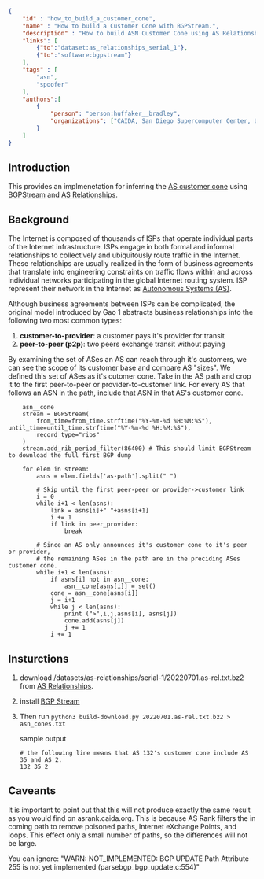 ~~~json
{
    "id" : "how_to_build_a_customer_cone",
    "name" : "How to build a Customer Cone with BGPStream.",
    "description" : "How to build ASN Customer Cone using AS Relationship data and BGPStream.",
    "links": [
        {"to":"dataset:as_relationships_serial_1"},
        {"to":"software:bgpstream"}
    ],
    "tags" : [
        "asn",
        "spoofer"
    ],
    "authors":[
        {
            "person": "person:huffaker__bradley",
            "organizations": ["CAIDA, San Diego Supercomputer Center, University of California San Diego"]
        }
    ]
}
~~~

## Introduction

This provides an implmenetation for inferring the <a href="https://asrank.caida.org/about#cone">AS customer cone</a>
using <a href="https://bgpstream.caida.org/">BGPStream</a> and <a href="https://www.caida.org/catalog/datasets/as-relationships/">AS
Relationships</a>.

## Background

The Internet is composed of thousands of ISPs that operate individual parts of the Internet infrastructure. 
ISPs engage in both formal and informal relationships to collectively and ubiquitously route traffic in the Internet. 
These relationships are usually realized in the form of business agreements that translate into engineering constraints 
on traffic flows within and across individual networks participating in the global Internet routing system.
ISP represent their network in the Internet as 
<a href="https://en.wikipedia.org/wiki/Autonomous_system_%28Internet%29">Autonomous Systems (AS)</a>.

Although business agreements between ISPs can be complicated, the original model introduced by Gao 1 abstracts business relationships 
into the following two most common types:

 1. **customer-to-provider**: a customer pays it's provider for transit
 1. **peer-to-peer (p2p)**: two peers exchange transit without paying

By examining the set of ASes an AS can reach through it's customers, we can see the scope of 
its customer base and compare AS "sizes". We defined this set of ASes as it's cutomer cone. 
Take in the AS path and crop it to the first peer-to-peer or provider-to-customer link.
For every AS that follows an ASN in the path, include that ASN in that AS's customer cone.

~~~
    asn__cone
    stream = BGPStream(
        from_time=from_time.strftime("%Y-%m-%d %H:%M:%S"), until_time=until_time.strftime("%Y-%m-%d %H:%M:%S"),
        record_type="ribs"
    )
    stream.add_rib_period_filter(86400) # This should limit BGPStream to download the full first BGP dump

    for elem in stream:
        asns = elem.fields['as-path'].split(" ")

        # Skip until the first peer-peer or provider->customer link
        i = 0
        while i+1 < len(asns):
            link = asns[i]+" "+asns[i+1] 
            i += 1
            if link in peer_provider:
                break

        # Since an AS only announces it's customer cone to it's peer or provider,
        # the remaining ASes in the path are in the preciding ASes customer cone.
        while i+1 < len(asns):
            if asns[i] not in asn__cone:
                asn__cone[asns[i]] = set()
            cone = asn__cone[asns[i]]
            j = i+1
            while j < len(asns):
                print (">",i,j,asns[i], asns[j])
                cone.add(asns[j])
                j += 1
            i += 1
~~~


## Insturctions

1. download /datasets/as-relationships/serial-1/20220701.as-rel.txt.bz2 from 
<a href="https://www.caida.org/catalog/datasets/as-relationships/">AS Relationships</a>.
1. install <a href="https://bgpstream.caida.org/v2-whats-new"> BGP Stream </a>
1. Then run ``python3 build-download.py 20220701.as-rel.txt.bz2 > asn_cones.txt``

   sample output
   ~~~
   # the following line means that AS 132's customer cone include AS 35 and AS 2.
   132 35 2
   ~~~

## Caveants

It is important to point out that this will not produce exactly the same result as 
you would find on asrank.caida.org.  This is because AS Rank filters the in coming 
path to remove poisoned paths, Internet eXchange Points, and loops.  This effect
only a small number of paths, so the differences will not be large.

You can ignore: "WARN: NOT_IMPLEMENTED: BGP UPDATE Path Attribute 255 is not yet implemented (parsebgp_bgp_update.c:554)"
